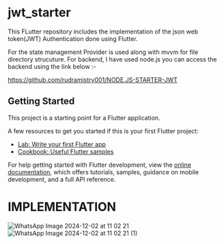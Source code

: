 # jwt_starter

This FLutter repository includes the implementation of the json web token(JWT) Authentication done using Flutter.

For the state management Provider is used along with mvvm for file directory strucuture.
For backend, I have used node.js you can access the backend using the link below :-

https://github.com/rudramistry001/NODE.JS-STARTER-JWT
## Getting Started

This project is a starting point for a Flutter application.

A few resources to get you started if this is your first Flutter project:

- [Lab: Write your first Flutter app](https://docs.flutter.dev/get-started/codelab)
- [Cookbook: Useful Flutter samples](https://docs.flutter.dev/cookbook)

For help getting started with Flutter development, view the
[online documentation](https://docs.flutter.dev/), which offers tutorials,
samples, guidance on mobile development, and a full API reference.


# IMPLEMENTATION

![WhatsApp Image 2024-12-02 at 11 02 21](https://github.com/user-attachments/assets/4b2d0625-0971-4dcd-aa69-e909246e919f)
![WhatsApp Image 2024-12-02 at 11 02 21 (1)](https://github.com/user-attachments/assets/4245dbbe-74bc-4cd9-b2cc-6c9c2cf10c43)
